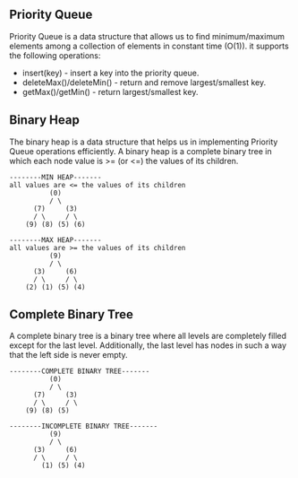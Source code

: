 ## Priority Queue

Priority Queue is a data structure that allows us to find minimum/maximum
elements among a collection of elements in constant time (O(1)). it supports the
following operations:

- insert(key) - insert a key into the priority queue.
- deleteMax()/deleteMin() - return and remove largest/smallest key.
- getMax()/getMin() - return largest/smallest key.

## Binary Heap

The binary heap is a data structure that helps us in implementing Priority Queue
operations efficiently. A binary heap is a complete binary tree in which each
node value is >= (or <=) the values of its children.

```
--------MIN HEAP-------
all values are <= the values of its children
          (0)
          / \
      (7)     (3)
      / \     / \
    (9) (8) (5) (6)

--------MAX HEAP-------
all values are >= the values of its children
          (9)
          / \
      (3)     (6)
      / \     / \
    (2) (1) (5) (4)
```

## Complete Binary Tree

A complete binary tree is a binary tree where all levels are completely filled
except for the last level. Additionally, the last level has nodes in such a way
that the left side is never empty.

```
--------COMPLETE BINARY TREE-------
          (0)
          / \
      (7)     (3)
      / \     / \
    (9) (8) (5)

--------INCOMPLETE BINARY TREE-------
          (9)
          / \
      (3)     (6)
      / \     / \
        (1) (5) (4)
```
